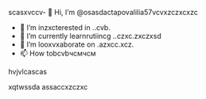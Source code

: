 scasxvccv- 👋 Hi, I’m @osasdactapovalilia57vcvxzczxcxzc
- 👀 I’m inzxcterested in ..cvb.
- 🌱 I’m currently learnrutiincg ..czxc.zxczxsd
- 💞️ I’m looxvxaborate on .azxcc.xcz.
- 📫 How tobcvbчсмчсм
<!---счміваіваваіваіsdsdfsdfsd
ostapovalilia57/ostapovalilia57 is a ✨ special ✨ repository because its `READxzcmd` (thxiasds file) appears on your GitHub profile.sadads
You can clickcnmb the Preview link to take a look at your changes.
--->hvjvlcascas
xqtwssda
assaccxzczxc
